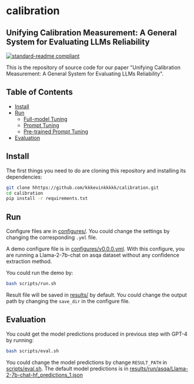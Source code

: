# calibration
## Unifying Calibration Measurement: A General System for Evaluating LLMs Reliability

[![standard-readme compliant](https://img.shields.io/badge/readme%20style-standard-brightgreen.svg?style=flat-square)]()

This is the repository of source code for our paper "Unifying Calibration Measurement: A General System for Evaluating LLMs Reliability".

## Table of Contents
   - [Install](#install)
   - [Run](#run)
     - [Full-model Tuning](#full-model-tuning)
     - [Prompt Tuning](#prompt-tuning)
     - [Pre-trained Prompt Tuning](#pre-trained-prompt-tuning)
   - [Evaluation](#evaluation)

   <!-- - [Authors](#authors) -->

## Install

The first things you need to do are cloning this repository and installing its
dependencies:

```sh
git clone hhttps://github.com/kkkevinkkkkk/calibration.git
cd calibration
pip install -r requirements.txt
```

## Run
Configure files are in [configures/](configures). You could change the settings by changing the corresponding `.yml` file.

A demo configure file is in [configures/v0.0.0.yml](configures/v0.0.0.yml). With this configure, you are running a Llama-2-7b-chat on asqa dataset without any confidence extraction method. 

You could run the demo by:
```sh
bash scripts/run.sh
```

Result file will be saved in [results/](results) by default. You could change the output path by changing the `save_dir` in the configure file.

## Evaluation

You could get the model predictions produced in previous step with GPT-4 by running:
```sh
bash scripts/eval.sh
```
You could change the model predictions by change `RESULT_PATH` in [scripts/eval.sh](scripts/eval.sh). The default model predictions is in [results/run/asqa/Llama-2-7b-chat-hf_predictions_1.json](results/run/asqa/Llama-2-7b-chat-hf_predictions_1.json)









